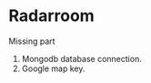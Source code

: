# Radarroom

<p>Missing part</p>
<ol>
	<li>Mongodb database connection.</li>
	<li>Google map key.</li>
</ol>
